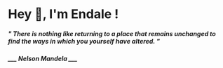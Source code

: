 <h1 title="head"> Hey 👋, I'm Endale !</h1>

**<h5><i>" There is nothing like returning to a place that remains unchanged to find the ways in which you yourself have altered. "</i></h5>**

*<b>___ Nelson Mandela ___</b>*
